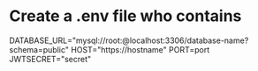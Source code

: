# Create a .env file who contains
DATABASE_URL="mysql://root:@localhost:3306/database-name?schema=public"
HOST="https://hostname"
PORT=port
JWTSECRET="secret"
